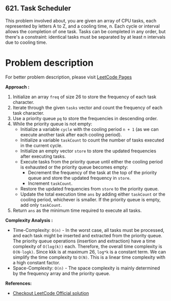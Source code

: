 ## 621. Task Scheduler

This problem involved about, you are given an array of CPU tasks, each represented by letters A to Z, and a cooling time, n. Each cycle or interval allows the completion of one task. Tasks can be completed in any order, but there's a constraint: identical tasks must be separated by at least n intervals due to cooling time.

# Problem description

For better problem description, please visit [LeetCode Pages](https://leetcode.com/problems/task-scheduler/description/)

**Approach :**<br/>

1. Initialize an array `freq` of size 26 to store the frequency of each task character.
2. Iterate through the given `tasks` vector and count the frequency of each task character.
3. Use a priority queue `pq` to store the frequencies in descending order.
4. While the priority queue is not empty:
    - Initialize a variable `cycle` with the cooling period `n + 1` (as we can execute another task after each cooling period).
    - Initialize a variable `taskCount` to count the number of tasks executed in the current cycle.
    - Initialize an empty vector `store` to store the updated frequencies after executing tasks.
    - Execute tasks from the priority queue until either the cooling period is exhausted or the priority queue becomes empty:
        - Decrement the frequency of the task at the top of the priority queue and store the updated frequency in `store`.
        - Increment `taskCount`.
    - Restore the updated frequencies from `store` to the priority queue.
    - Update the total execution time `ans` by adding either `taskCount` or the cooling period, whichever is smaller. If the priority queue is empty, add only `taskCount`.
5. Return `ans` as the minimum time required to execute all tasks.

**Complexity Analysis :**<br/>

-   Time-Complexity: `O(n)` - In the worst case, all tasks must be processed, and each task might be inserted and extracted from the priority queue. The priority queue operations (insertion and extraction) have a time complexity of `O(log⁡(k))` each. Therefore, the overall time complexity is` O(N⋅log⁡k)`. Since kkk is at maximum 26, `log*k` is a constant term. We can simplify the time complexity to `O(N)`. This is a linear time complexity with a high constant factor.
-   Space-Complexity: `O(n)` - The space complexity is mainly determined by the frequency array and the priority queue.

**References:**<br/>

-   [Checkout LeetCode Official solution](https://leetcode.com/problems/task-scheduler/editorial/)
